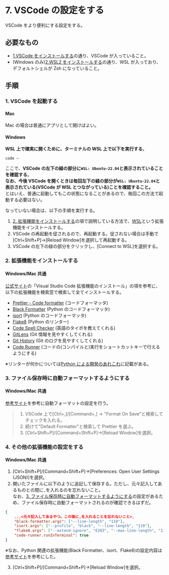 # 7. VSCode の設定をする

VSCode をより便利にする設定をする。

## 必要なもの

- [1.VSCode をインストールする](./1.VSCodeをインストールする.md)の通り、VSCode が入っていること。
- (Windows のみ)[2.WSL2 をインストールする](<./2.(Windowsのみ)WSL2をインストールする.md>)の通り、WSL が入っており、デフォルトシェルが Zsh になっていること。

## 手順

### 1. VSCode を起動する

#### Mac

Mac の場合は普通にアプリとして開けばよい。

#### Windows

**WSL 上で確実に開くために、ターミナルの WSL 上で以下を実行する**。

```shell
code ~
```

ここで、**VSCode の左下の緑の部分に`WSL: Ubuntu-22.04`と表示されていることを確認する**。  
**なお、今後 VSCode を開くときは毎回左下の緑の部分が`WSL: Ubuntu-22.04`と表示されている(VSCode が WSL とつながっている)ことを確認すること。**  
とはいえ、普通に起動してもこの状態になることがあるので、毎回この方法で起動する必要はない。

なっていない場合は、以下の手順を実行する。

1. [2. 拡張機能をインストールする](#2-拡張機能をインストールする)の項で説明している方法で、[WSL](https://marketplace.visualstudio.com/items?itemName=ms-vscode-remote.remote-wsl)という拡張機能をインストールする。
2. VSCode の再起動を促されるので、再起動する。促されない場合は手動で[Ctrl+Shift+P]->[Reload Window]を選択して再起動する。
3. VSCode の左下の緑の部分をクリックし、[Connect to WSL]を選択する。

### 2. 拡張機能をインストールする

#### Windows/Mac 共通

[公式サイト](https://learn.microsoft.com/ja-jp/power-pages/configure/vs-code-extension#install-visual-studio-code-extension)の「Visual Studio Code 拡張機能のインストール」の項を参考に、以下の拡張機能を検索窓で検索して全てインストールする。

- [Prettier - Code formatter](https://marketplace.visualstudio.com/items?itemName=esbenp.prettier-vscode) (コードフォーマッタ)
- [Black Formatter](https://marketplace.visualstudio.com/items?itemName=ms-python.black-formatter) (Python のコードフォーマッタ)
- [isort](https://marketplace.visualstudio.com/items?itemName=ms-python.isort) (Python のコードフォーマッタ)
- [Flake8](https://marketplace.visualstudio.com/items?itemName=ms-python.flake8) (Python のリンター)
- [Code Spell Checker](https://marketplace.visualstudio.com/items?itemName=streetsidesoftware.code-spell-checker) (英語のタイポを教えてくれる)
- [GitLens](https://marketplace.visualstudio.com/items?itemName=eamodio.gitlens) (Git 情報を見やすくしてくれる)
- [Git History](https://marketplace.visualstudio.com/items?itemName=donjayamanne.githistory) (Git のログを見やすくしてくれる)
- [Code Runner](https://marketplace.visualstudio.com/items?itemName=formulahendry.code-runner) (コードの(コンパイルと)実行をショートカットキーで行えるようにする)

※リンターが何かについては[Python による開発のあれこれ](../開発の手順/Pythonによる開発のあれこれ.md#1-リンターについて)に記載がある。

### 3. ファイル保存時に自動フォーマットするようにする

#### Windows/Mac 共通

[参考サイト](https://zenn.dev/k_kazukiiiiii/articles/670ebae0005872)を参考に自動フォーマットの設定を行う。

> 1. VSCode 上で[Ctrl+,]/[Command+,] -> "Format On Save"と検索してチェックを入れる。
> 2. 続けて"Default Formatter"と検索して Prettier を選ぶ。
> 3. [Ctrl+Shift+P]/[Command+Shift+P]->[Reload Window]を選択。

### 4. その他の拡張機能の設定をする

#### Windows/Mac 共通

1. [Ctrl+Shift+P]/[Command+Shift+P]->[Preferences: Open User Settings (JSON)]を選択。
2. 開いたファイルに以下のように追記して保存する。ただし、元々記入してあるものとの間に`,`を入れるのを忘れないこと。  
   なお、[3. ファイル保存時に自動フォーマットするようにする](#3-ファイル保存時に自動フォーマットするようにする)の設定があるため、ファイル保存時に自動フォーマットされるのが確認できるはずだ。

```json
{
    ...<元々記入してあるやつ。この後に,を入れることを忘れないこと>,
    "black-formatter.args": ["--line-length", "119"],
    "isort.args": ["--profile", "black", "--line-length", "119"],
    "flake8.args": ["--extend-ignore", "E203", "--max-line-length", "119"],
    "code-runner.runInTerminal": true
}
```

※なお、Python 関連の拡張機能(Black Formatter、isort、Flake8)の設定内容は[参考サイト](https://qiita.com/sin9270/items/85e2dab4c0144c79987d#%E5%90%84%E3%83%84%E3%83%BC%E3%83%AB%E3%81%AE%E8%A8%AD%E5%AE%9A)を参考にした。

3. [Ctrl+Shift+P]/[Command+Shift+P]->[Reload Window]を選択。
